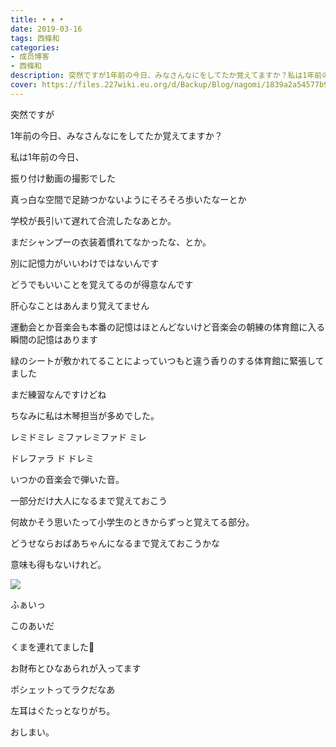 ```yaml
---
title: • ᴥ •
date: 2019-03-16
tags: 西條和
categories: 
- 成员博客
- 西條和
description: 突然ですが1年前の今日、みなさんなにをしてたか覚えてますか？私は1年前の今日、振り付け動画の撮影...
cover: https://files.227wiki.eu.org/d/Backup/Blog/nagomi/1839a2a54577b90953276e1336e6b.jpg 
---
```
















突然ですが











1年前の今日、みなさんなにをしてたか覚えてますか？

















私は1年前の今日、






振り付け動画の撮影でした













真っ白な空間で足跡つかないようにそろそろ歩いたなーとか









学校が長引いて遅れて合流したなあとか。












まだシャンプーの衣装着慣れてなかったな、とか。













別に記憶力がいいわけではないんです






どうでもいいことを覚えてるのが得意なんです













肝心なことはあんまり覚えてません












運動会とか音楽会も本番の記憶はほとんどないけど音楽会の朝練の体育館に入る瞬間の記憶はあります













緑のシートが敷かれてることによっていつもと違う香りのする体育館に緊張してました










まだ練習なんですけどね












ちなみに私は木琴担当が多めでした。













レミドミレ ミファレミファド ミレ

ドレファラ ド ドレミ












いつかの音楽会で弾いた音。














一部分だけ大人になるまで覚えておこう








何故かそう思いたって小学生のときからずっと覚えてる部分。













どうせならおばあちゃんになるまで覚えておこうかな










意味も得もないけれど。



















![](https://files.227wiki.eu.org/d/Backup/Blog/nagomi/1839a2a54577b90953276e1336e6b.jpg)



ふぁいっ









このあいだ






くまを連れてました🐻











お財布とひなあられが入ってます













ポシェットってラクだなあ










左耳はぐたっとなりがち。


















おしまい。


